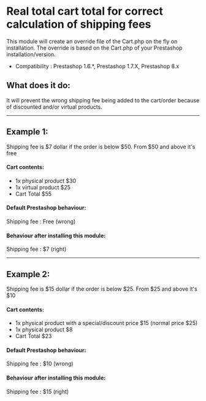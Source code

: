 # Real total cart total for correct calculation of shipping fees

This module will create an override file of the Cart.php on the fly on installation. 
The override is based on the Cart.php of your Prestashop installation/version.

* Compatibility : Prestashop 1.6.*, Prestashop 1.7.X, Prestashop 8.x

## What does it do:
It will prevent the wrong shipping fee being added to the cart/order because of discounted and/or virtual products.

***
## Example 1:
Shipping fee is $7 dollar if the order is below $50. From $50 and above it's free

#### Cart contents:
* 1x physical product $30 
* 1x virtual product $25
* Cart Total $55

#### Default Prestashop behaviour: 
Shipping fee : Free (wrong)

#### Behaviour after installing this module:
Shipping fee : $7 (right)

***
## Example 2:
Shipping fee is $15 dollar if the order is below $25. From $25 and above it's $10

#### Cart contents:
* 1x physical product with a special/discount price $15 (normal price $25)
* 1x physical product $8
* Cart Total $23

#### Default Prestashop behaviour:
Shipping fee : $10 (wrong)

#### Behaviour after installing this module:
Shipping fee : $15 (right)
